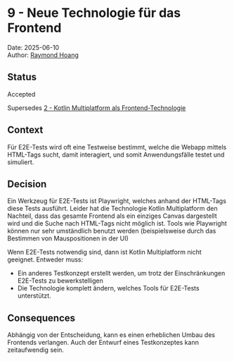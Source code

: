 # 9 - Neue Technologie für das Frontend

Date: 2025-06-10  
Author: [Raymond Hoang](mailto:grey@greydon.de)

## Status

Accepted

Supersedes [2 - Kotlin Multiplatform als Frontend-Technologie
](0002-kotlin-multiplatform-als-frontend-technologie.md)

## Context

Für E2E-Tests wird oft eine Testweise bestimmt, welche die Webapp mittels HTML-Tags sucht, damit interagiert, und somit Anwendungsfälle testet und simuliert.

## Decision

Ein Werkzeug für E2E-Tests ist Playwright, welches anhand der HTML-Tags diese Tests ausführt. Leider hat die Technologie Kotlin Multiplatform den Nachteil, dass das gesamte Frontend als ein einziges Canvas dargestellt wird und die Suche nach HTML-Tags nicht möglich ist. Tools wie Playwright können nur sehr umständlich benutzt werden (beispielsweise durch das Bestimmen von Mauspositionen in der UI)

Wenn E2E-Tests notwendig sind, dann ist Kotlin Multiplatform nicht geeignet. Entweder muss:

- Ein anderes Testkonzept erstellt werden, um trotz der Einschränkungen E2E-Tests zu bewerkstelligen
- Die Technologie komplett ändern, welches Tools für E2E-Tests unterstützt.

## Consequences

Abhängig von der Entscheidung, kann es einen erheblichen Umbau des Frontends verlangen. Auch der Entwurf eines Testkonzeptes kann zeitaufwendig sein.
